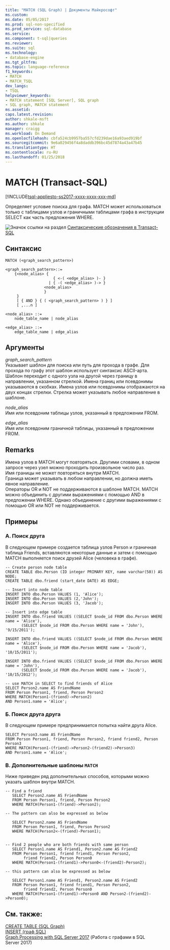 ```yaml
---
title: "MATCH (SQL Graph) | Документы Майкрософт"
ms.custom: 
ms.date: 05/05/2017
ms.prod: sql-non-specified
ms.prod_service: sql-database
ms.service: 
ms.component: t-sql|queries
ms.reviewer: 
ms.suite: sql
ms.technology:
- database-engine
ms.tgt_pltfrm: 
ms.topic: language-reference
f1_keywords:
- MATCH
- MATCH_TSQL
dev_langs:
- TSQL
helpviewer_keywords:
- MATCH statement [SQL Server], SQL graph
- SQL graph, MATCH statement
ms.assetid: 
caps.latest.revision: 
author: shkale-msft
ms.author: shkale
manager: craigg
ms.workload: On Demand
ms.openlocfilehash: cbfa524cb9957ba557cfd239dae16a93aed919bf
ms.sourcegitcommit: 9e6a029456f4a8daddb396bc45d7874a43a47b45
ms.translationtype: HT
ms.contentlocale: ru-RU
ms.lasthandoff: 01/25/2018
---
```

# <a name="match-transact-sql"></a>MATCH (Transact-SQL)
[!INCLUDE[tsql-appliesto-ss2017-xxxx-xxxx-xxx-md](../../includes/tsql-appliesto-ss2017-xxxx-xxxx-xxx-md.md)]

  Определяет условие поиска для графа. MATCH может использоваться только с таблицами узлов и граничными таблицами графа в инструкции SELECT как часть предложения WHERE. 
  
 ![Значок ссылки на раздел](../../database-engine/configure-windows/media/topic-link.gif "Значок ссылки на раздел") [Синтаксические обозначения в Transact-SQL](../../t-sql/language-elements/transact-sql-syntax-conventions-transact-sql.md)  
  
## <a name="syntax"></a>Синтаксис  
  
```  
MATCH (<graph_search_pattern>)

<graph_search_pattern>::=
    {<node_alias> { 
                     { <-( <edge_alias> )- } 
                   | { -( <edge_alias> )-> }
                 <node_alias> 
                 } 
     }
     [ { AND } { ( <graph_search_pattern> ) } ]
     [ ,...n ]
  
<node_alias> ::=
    node_table_name | node_alias 

<edge_alias> ::=
    edge_table_name | edge_alias
```

## <a name="arguments"></a>Аргументы  
*graph_search_pattern*  
Указывает шаблон для поиска или путь для прохода в графе. Для прохода по графу этот шаблон использует синтаксис ASCII-арта. Шаблон переходит с одного узла на другой через границу в направлении, указанном стрелкой. Имена границ или псевдонимы указываются в скобках. Имена узлов или псевдонимы отображаются на двух концах стрелки. Стрелка может указывать любое направление в шаблоне.

*node_alias*  
Имя или псевдоним таблицы узлов, указанный в предложении FROM.

*edge_alias*  
Имя или псевдоним граничной таблицы, указанный в предложении FROM.


## <a name="remarks"></a>Remarks  
Имена узлов в MATCH могут повторяться.  Другими словами, в одном запросе через узел можно проходить произвольное число раз.  
Имя границы не может повторяться внутри MATCH.  
Граница может указывать в любом направлении, но должна иметь явное направление.  
Операторы OR и NOT не поддерживаются в шаблоне MATCH. MATCH можно объединить с другими выражениями с помощью AND в предложении WHERE. Однако объединение с другими выражениями с помощью OR или NOT не поддерживается. 

## <a name="examples"></a>Примеры  
### <a name="a--find-a-friend"></a>A.  Поиск друга 
 В следующем примере создается таблица узлов Person и граничная таблица Friends, вставляются некоторые данные и затем с помощью MATCH выполняется поиск друзей Alice (человека в графе).

 ```
 -- Create person node table
 CREATE TABLE dbo.Person (ID integer PRIMARY KEY, name varchar(50)) AS NODE;
 CREATE TABLE dbo.friend (start_date DATE) AS EDGE;

 -- Insert into node table
 INSERT INTO dbo.Person VALUES (1, 'Alice');
 INSERT INTO dbo.Person VALUES (2,'John');
 INSERT INTO dbo.Person VALUES (3, 'Jacob');

-- Insert into edge table
INSERT INTO dbo.friend VALUES ((SELECT $node_id FROM dbo.Person WHERE name = 'Alice'),
        (SELECT $node_id FROM dbo.Person WHERE name = 'John'), '9/15/2011');

INSERT INTO dbo.friend VALUES ((SELECT $node_id FROM dbo.Person WHERE name = 'Alice'),
        (SELECT $node_id FROM dbo.Person WHERE name = 'Jacob'), '10/15/2011');

INSERT INTO dbo.friend VALUES ((SELECT $node_id FROM dbo.Person WHERE name = 'John'),
        (SELECT $node_id FROM dbo.Person WHERE name = 'Jacob'), '10/15/2012');

-- use MATCH in SELECT to find friends of Alice
SELECT Person2.name AS FriendName
FROM Person Person1, friend, Person Person2
WHERE MATCH(Person1-(friend)->Person2)
AND Person1.name = 'Alice';

 ```

 ### <a name="b--find-friend-of-a-friend"></a>Б.  Поиск друга друга
 В следующем примере предпринимается попытка найти друга Alice. 

 ```
SELECT Person3.name AS FriendName 
FROM Person Person1, friend, Person Person2, friend friend2, Person Person3
WHERE MATCH(Person1-(friend)->Person2-(friend2)->Person3)
AND Person1.name = 'Alice';

 ```

### <a name="c--more-match-patterns"></a>В.  Дополнительные шаблоны `MATCH`
 Ниже приведен ряд дополнительных способов, которыми можно указать шаблон внутри MATCH.

 ```
 -- Find a friend
    SELECT Person2.name AS FriendName
    FROM Person Person1, friend, Person Person2
    WHERE MATCH(Person1-(friend)->Person2);
    
-- The pattern can also be expressed as below

    SELECT Person2.name AS FriendName
    FROM Person Person1, friend, Person Person2 
    WHERE MATCH(Person2<-(friend)-Person1);


-- Find 2 people who are both friends with same person
    SELECT Person1.name AS Friend1, Person2.name AS Friend2
    FROM Person Person1, friend friend1, Person Person2, 
         friend friend2, Person Person0
    WHERE MATCH(Person1-(friend1)->Person0<-(friend2)-Person2);
    
-- this pattern can also be expressed as below

    SELECT Person1.name AS Friend1, Person2.name AS Friend2
    FROM Person Person1, friend friend1, Person Person2, 
         friend friend2, Person Person0
    WHERE MATCH(Person1-(friend1)->Person0 AND Person2-(friend2)->Person0);
 ```
 

## <a name="see-also"></a>См. также:  
 [CREATE TABLE (SQL Graph)](../../t-sql/statements/create-table-sql-graph.md)   
 [INSERT (граф SQL)](../../t-sql/statements/insert-sql-graph.md)  
 [Graph Processing with SQL Server 2017](../../relational-databases/graphs/sql-graph-overview.md) (Работа с графами в SQL Server 2017)  
